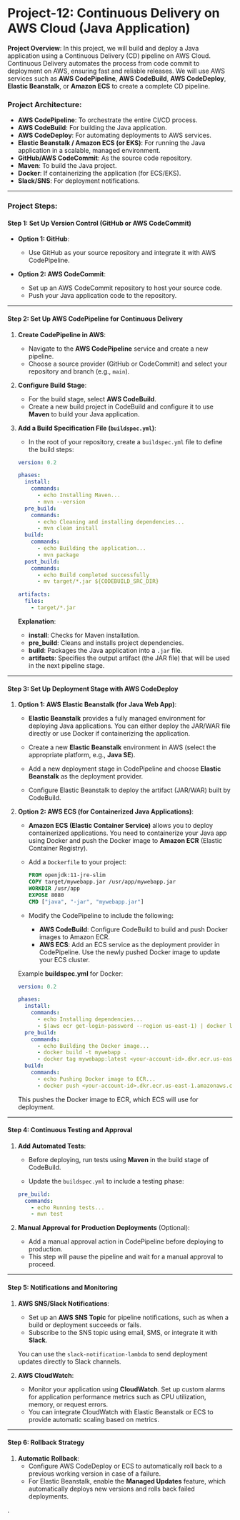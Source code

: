 <h1>Project-12: Continuous Delivery on AWS Cloud (Java Application)</h1>

**Project Overview**:
In this project, we will build and deploy a Java application using a Continuous Delivery (CD) pipeline on AWS Cloud. Continuous Delivery automates the process from code commit to deployment on AWS, ensuring fast and reliable releases. We will use AWS services such as **AWS CodePipeline**, **AWS CodeBuild**, **AWS CodeDeploy**, **Elastic Beanstalk**, or **Amazon ECS** to create a complete CD pipeline.

### **Project Architecture**:
- **AWS CodePipeline**: To orchestrate the entire CI/CD process.
- **AWS CodeBuild**: For building the Java application.
- **AWS CodeDeploy**: For automating deployments to AWS services.
- **Elastic Beanstalk / Amazon ECS (or EKS)**: For running the Java application in a scalable, managed environment.
- **GitHub/AWS CodeCommit**: As the source code repository.
- **Maven**: To build the Java project.
- **Docker**: If containerizing the application (for ECS/EKS).
- **Slack/SNS**: For deployment notifications.

---

### **Project Steps**:

#### **Step 1: Set Up Version Control (GitHub or AWS CodeCommit)**
- **Option 1: GitHub**:
  - Use GitHub as your source repository and integrate it with AWS CodePipeline.
  
- **Option 2: AWS CodeCommit**:
  - Set up an AWS CodeCommit repository to host your source code. 
  - Push your Java application code to the repository.

---

#### **Step 2: Set Up AWS CodePipeline for Continuous Delivery**
1. **Create CodePipeline in AWS**:
   - Navigate to the **AWS CodePipeline** service and create a new pipeline.
   - Choose a source provider (GitHub or CodeCommit) and select your repository and branch (e.g., `main`).
   
2. **Configure Build Stage**:
   - For the build stage, select **AWS CodeBuild**.
   - Create a new build project in CodeBuild and configure it to use **Maven** to build your Java application.

3. **Add a Build Specification File (`buildspec.yml`)**:
   - In the root of your repository, create a `buildspec.yml` file to define the build steps:

   ```yaml
   version: 0.2

   phases:
     install:
       commands:
         - echo Installing Maven...
         - mvn --version
     pre_build:
       commands:
         - echo Cleaning and installing dependencies...
         - mvn clean install
     build:
       commands:
         - echo Building the application...
         - mvn package
     post_build:
       commands:
         - echo Build completed successfully
         - mv target/*.jar ${CODEBUILD_SRC_DIR}
   
   artifacts:
     files:
       - target/*.jar
   ```

   **Explanation**:
   - **install**: Checks for Maven installation.
   - **pre_build**: Cleans and installs project dependencies.
   - **build**: Packages the Java application into a `.jar` file.
   - **artifacts**: Specifies the output artifact (the JAR file) that will be used in the next pipeline stage.

---

#### **Step 3: Set Up Deployment Stage with AWS CodeDeploy**
1. **Option 1: AWS Elastic Beanstalk (for Java Web App)**:
   - **Elastic Beanstalk** provides a fully managed environment for deploying Java applications. You can either deploy the JAR/WAR file directly or use Docker if containerizing the application.
   - Create a new **Elastic Beanstalk** environment in AWS (select the appropriate platform, e.g., **Java SE**).
   
   - Add a new deployment stage in CodePipeline and choose **Elastic Beanstalk** as the deployment provider.
   - Configure Elastic Beanstalk to deploy the artifact (JAR/WAR) built by CodeBuild.

2. **Option 2: AWS ECS (for Containerized Java Applications)**:
   - **Amazon ECS (Elastic Container Service)** allows you to deploy containerized applications. You need to containerize your Java app using Docker and push the Docker image to **Amazon ECR** (Elastic Container Registry).
   
   - Add a `Dockerfile` to your project:

     ```dockerfile
     FROM openjdk:11-jre-slim
     COPY target/mywebapp.jar /usr/app/mywebapp.jar
     WORKDIR /usr/app
     EXPOSE 8080
     CMD ["java", "-jar", "mywebapp.jar"]
     ```

   - Modify the CodePipeline to include the following:
     - **AWS CodeBuild**: Configure CodeBuild to build and push Docker images to Amazon ECR.
     - **AWS ECS**: Add an ECS service as the deployment provider in CodePipeline. Use the newly pushed Docker image to update your ECS cluster.

   Example **buildspec.yml** for Docker:

   ```yaml
   version: 0.2

   phases:
     install:
       commands:
         - echo Installing dependencies...
         - $(aws ecr get-login-password --region us-east-1) | docker login --username AWS --password-stdin <your-account-id>.dkr.ecr.us-east-1.amazonaws.com
     pre_build:
       commands:
         - echo Building the Docker image...
         - docker build -t mywebapp .
         - docker tag mywebapp:latest <your-account-id>.dkr.ecr.us-east-1.amazonaws.com/mywebapp:latest
     build:
       commands:
         - echo Pushing Docker image to ECR...
         - docker push <your-account-id>.dkr.ecr.us-east-1.amazonaws.com/mywebapp:latest
   ```

   This pushes the Docker image to ECR, which ECS will use for deployment.

---

#### **Step 4: Continuous Testing and Approval**
1. **Add Automated Tests**:
   - Before deploying, run tests using **Maven** in the build stage of CodeBuild.
   
   - Update the `buildspec.yml` to include a testing phase:

   ```yaml
   pre_build:
     commands:
       - echo Running tests...
       - mvn test
   ```

2. **Manual Approval for Production Deployments** (Optional):
   - Add a manual approval action in CodePipeline before deploying to production.
   - This step will pause the pipeline and wait for a manual approval to proceed.

---

#### **Step 5: Notifications and Monitoring**
1. **AWS SNS/Slack Notifications**:
   - Set up an **AWS SNS Topic** for pipeline notifications, such as when a build or deployment succeeds or fails.
   - Subscribe to the SNS topic using email, SMS, or integrate it with **Slack**.

   You can use the `slack-notification-lambda` to send deployment updates directly to Slack channels.

2. **AWS CloudWatch**:
   - Monitor your application using **CloudWatch**. Set up custom alarms for application performance metrics such as CPU utilization, memory, or request errors.
   - You can integrate CloudWatch with Elastic Beanstalk or ECS to provide automatic scaling based on metrics.

---

#### **Step 6: Rollback Strategy**
1. **Automatic Rollback**:
   - Configure AWS CodeDeploy or ECS to automatically roll back to a previous working version in case of a failure.
   - For Elastic Beanstalk, enable the **Managed Updates** feature, which automatically deploys new versions and rolls back failed deployments.

.

